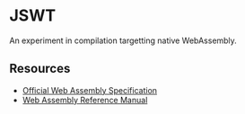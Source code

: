 # JSWT

An experiment in compilation targetting native WebAssembly.

## Resources

* [Official Web Assembly Specification](https://webassembly.github.io/spec/core/)
* [Web Assembly Reference Manual](https://github.com/sunfishcode/wasm-reference-manual)